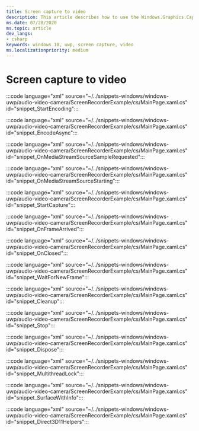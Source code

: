 ```yaml
---
title: Screen capture to video
description: This article describes how to use the Windows.Graphics.Capture APIs to make a video capture of an application window.
ms.date: 07/28/2020
ms.topic: article
dev_langs:
- csharp
keywords: windows 10, uwp, screen capture, video
ms.localizationpriority: medium
---
```

# Screen capture to video

:::code language="xml" source="~/../snippets-windows/windows-uwp/audio-video-camera/ScreenRecorderExample/cs/MainPage.xaml.cs" id="snippet_StartEncoding":::

:::code language="xml" source="~/../snippets-windows/windows-uwp/audio-video-camera/ScreenRecorderExample/cs/MainPage.xaml.cs" id="snippet_EncodeAsync":::

:::code language="xml" source="~/../snippets-windows/windows-uwp/audio-video-camera/ScreenRecorderExample/cs/MainPage.xaml.cs" id="snippet_OnMediaStreamSourceSampleRequested":::

:::code language="xml" source="~/../snippets-windows/windows-uwp/audio-video-camera/ScreenRecorderExample/cs/MainPage.xaml.cs" id="snippet_OnMediaStreamSourceStarting":::

:::code language="xml" source="~/../snippets-windows/windows-uwp/audio-video-camera/ScreenRecorderExample/cs/MainPage.xaml.cs" id="snippet_StartCapture":::

:::code language="xml" source="~/../snippets-windows/windows-uwp/audio-video-camera/ScreenRecorderExample/cs/MainPage.xaml.cs" id="snippet_OnFrameArrived":::

:::code language="xml" source="~/../snippets-windows/windows-uwp/audio-video-camera/ScreenRecorderExample/cs/MainPage.xaml.cs" id="snippet_OnClosed":::

:::code language="xml" source="~/../snippets-windows/windows-uwp/audio-video-camera/ScreenRecorderExample/cs/MainPage.xaml.cs" id="snippet_WaitForNewFrame":::

:::code language="xml" source="~/../snippets-windows/windows-uwp/audio-video-camera/ScreenRecorderExample/cs/MainPage.xaml.cs" id="snippet_Cleanup":::

:::code language="xml" source="~/../snippets-windows/windows-uwp/audio-video-camera/ScreenRecorderExample/cs/MainPage.xaml.cs" id="snippet_Stop":::

:::code language="xml" source="~/../snippets-windows/windows-uwp/audio-video-camera/ScreenRecorderExample/cs/MainPage.xaml.cs" id="snippet_Dispose":::

:::code language="xml" source="~/../snippets-windows/windows-uwp/audio-video-camera/ScreenRecorderExample/cs/MainPage.xaml.cs" id="snippet_MultithreadLock":::

:::code language="xml" source="~/../snippets-windows/windows-uwp/audio-video-camera/ScreenRecorderExample/cs/MainPage.xaml.cs" id="snippet_SurfaceWithInfo":::

:::code language="xml" source="~/../snippets-windows/windows-uwp/audio-video-camera/ScreenRecorderExample/cs/MainPage.xaml.cs" id="snippet_Direct3D11Helpers":::